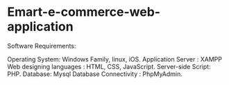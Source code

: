 # Emart-e-commerce-web-application

Software Requirements:

Operating System: Windows Family, linux, iOS.
Application Server :    XAMPP
Web designing languages :  HTML, CSS, JavaScript.
Server-side Script: PHP.
Database:   Mysql
Database Connectivity :   PhpMyAdmin.

